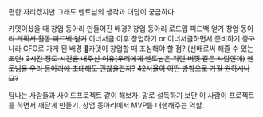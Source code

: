 편한 자리겠지만 그래도 멘토님의 생각과 대답이 궁금하다.

~~카뎃이셨을 때 창업 동아리 만들어진 배경?~~
~~창업 동아리 로드맵 피드백 얻기~~
~~창업 동아리 계획서 활동 피드백 얻기~~
이너서클 이후 창업하기 or 이너서클하면서 준비하기
~~중고나라 CFO로 가게 된 배경~~
~~카뎃이 창업할 때 조심해야 할 점? (선배로써 해줄 수 있는 조언)~~
~~2시간 정도 시간을 내주신 이유(우리에게 멘토님은 워렌 버핏 같은 사람인데)~~
~~멘토님을 우리 동아리에 초대해도 괜찮을련지?~~
~~42서울이 어떤 방향으로 가길 원하시나요?~~

탐나는 사람들과 사이드프로젝트 같이 해보자. 말로 설득하기 보단 이 사람이 프로젝트를 하면서 깨닫게 만들기.
창업 동아리에서 MVP를 대행해주는 역할.